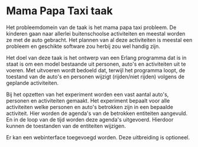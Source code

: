 # Mama Papa Taxi taak

Het probleemdomein van de taak is het mama papa taxi probleem.
De kinderen gaan naar allerlei buitenschoolse activiteiten en meestal worden ze
met de auto gebracht. Het plannen van al deze activiteiten is meestal een probleem
en geschikte software zou herbij zou wel handig zijn.  

Het doel van deze taak is het ontwerp van een Erlang programma
dat is in staat is om een model bestaande uit personen, auto's en activiteiten uit te voeren.
Met uitvoeren wordt bedoeld dat, terwijl het programma loopt, de toestand van de auto's en personen
wijzigt (rijden/niet rijden) volgens de geplande activiteiten.  

Bij het opzetten van het experiment worden een vast aantal auto's, personen en activiteiten gemaakt.
Het experiment bepaalt voor alle activiteiten welke personen en auto's betrokken zijn in een bepaalde activiteit.
Hier worden de agenda's van de betrokken entiteiten aangevuld. En in de loop van de tijd
worden deze agenda's uitgevoerd. Hierdoor kunnen de toestanden van de entiteiten wijzigen.

Er kan een webinterface toegevoegd worden. Deze uitbreiding is optioneel.

